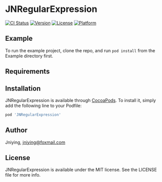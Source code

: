 # JNRegularExpression

[![CI Status](https://img.shields.io/travis/Jniying/JNRegularExpression.svg?style=flat)](https://travis-ci.org/Jniying/JNRegularExpression)
[![Version](https://img.shields.io/cocoapods/v/JNRegularExpression.svg?style=flat)](https://cocoapods.org/pods/JNRegularExpression)
[![License](https://img.shields.io/cocoapods/l/JNRegularExpression.svg?style=flat)](https://cocoapods.org/pods/JNRegularExpression)
[![Platform](https://img.shields.io/cocoapods/p/JNRegularExpression.svg?style=flat)](https://cocoapods.org/pods/JNRegularExpression)

## Example

To run the example project, clone the repo, and run `pod install` from the Example directory first.

## Requirements

## Installation

JNRegularExpression is available through [CocoaPods](https://cocoapods.org). To install
it, simply add the following line to your Podfile:

```ruby
pod 'JNRegularExpression'
```

## Author

Jniying, jniying@foxmail.com

## License

JNRegularExpression is available under the MIT license. See the LICENSE file for more info.
